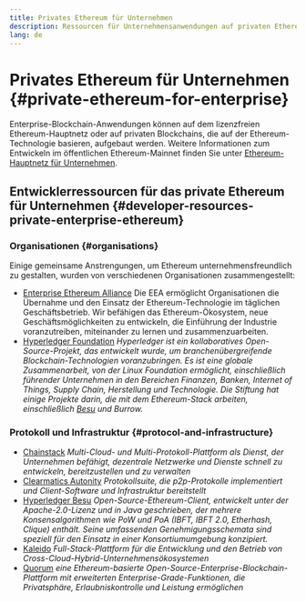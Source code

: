 ```yaml
---
title: Privates Ethereum für Unternehmen
description: Ressourcen für Unternehmensanwendungen auf privaten Ethereum-Blockchains.
lang: de
---
```


# Privates Ethereum für Unternehmen {#private-ethereum-for-enterprise}

Enterprise-Blockchain-Anwendungen können auf dem lizenzfreien Ethereum-Hauptnetz oder auf privaten Blockchains, die auf der Ethereum-Technologie basieren, aufgebaut werden. Weitere Informationen zum Entwickeln im öffentlichen Ethereum-Mainnet finden Sie unter [Ethereum-Hauptnetz für Unternehmen](/enterprise/).

## Entwicklerressourcen für das private Ethereum für Unternehmen {#developer-resources-private-enterprise-ethereum}

### Organisationen {#organisations}

Einige gemeinsame Anstrengungen, um Ethereum unternehmensfreundlich zu gestalten, wurden von verschiedenen Organisationen zusammengestellt:

- [Enterprise Ethereum Alliance](https://entethalliance.org/) Die EEA ermöglicht Organisationen die Übernahme und den Einsatz der Ethereum-Technologie im täglichen Geschäftsbetrieb. Wir befähigen das Ethereum-Ökosystem, neue Geschäftsmöglichkeiten zu entwickeln, die Einführung der Industrie voranzutreiben, miteinander zu lernen und zusammenzuarbeiten.
- [Hyperledger Foundation](https://hyperledger.org) _Hyperledger ist ein kollaboratives Open-Source-Projekt, das entwickelt wurde, um branchenübergreifende Blockchain-Technologien voranzubringen. Es ist eine globale Zusammenarbeit, von der Linux Foundation ermöglicht, einschließlich führender Unternehmen in den Bereichen Finanzen, Banken, Internet of Things, Supply Chain, Herstellung und Technologie. Die Stiftung hat einige Projekte darin, die mit dem Ethereum-Stack arbeiten, einschließlich [Besu](https://www.hyperledger.org/use/besu) und Burrow._

### Protokoll und Infrastruktur {#protocol-and-infrastructure}

- [Chainstack](https://chainstack.com/) _Multi-Cloud- und Multi-Protokoll-Plattform als Dienst, der Unternehmen befähigt, dezentrale Netzwerke und Dienste schnell zu entwickeln, bereitzustellen und zu verwalten_
- [Clearmatics Autonity](https://www.clearmatics.com/about/) _Protokollsuite, die p2p-Protokolle implementiert und Client-Software und Infrastruktur bereitstellt_
- [Hyperledger Besu](https://www.hyperledger.org/use/besu) _Open-Source-Ethereum-Client, entwickelt unter der Apache-2.0-Lizenz und in Java geschrieben, der mehrere Konsensalgorithmen wie PoW und PoA (IBFT, IBFT 2.0, Etherhash, Clique) enthält. Seine umfassenden Genehmigungsschemata sind speziell für den Einsatz in einer Konsortiumumgebung konzipiert._
- [Kaleido](https://kaleido.io/) _Full-Stack-Plattform für die Entwicklung und den Betrieb von Cross-Cloud-Hybrid-Unternehmensökosystemen_
- [Quorum](https://consensys.net/quorum/) _eine Ethereum-basierte Open-Source-Enterprise-Blockchain-Plattform mit erweiterten Enterprise-Grade-Funktionen, die Privatsphäre, Erlaubniskontrolle und Leistung ermöglichen_
